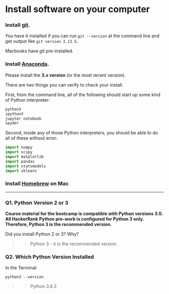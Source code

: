 # Install software on your computer


### Install [git](http://git-scm.com/).

You have it installed if you can run `git --version` at the command
line and get output like `git version 2.13.5`.

Macbooks have git pre-installed.


### Install [Anaconda](https://www.anaconda.com/products/individual#download-section).

Please install the **3.x version** (or the most recent version).

There are two things you can verify to check your install.

First, from the command line, all of the following should start up
some kind of Python interpreter:

```bash
python3
ipython3
jupyter notebook
spyder
```

Second, inside any of those Python interpreters, you should be able to
do all of these without error:

```python
import numpy
import scipy
import matplotlib
import pandas
import statsmodels
import sklearn
```

### Install [Homebrew](http://brew.sh/) on Mac 

---

### Q1. Python Version 2 or 3

**Course material for the bootcamp is compatible with Python versions 3.0. All HackerRank Python pre-work is configured for Python 3 only.  Therefore, Python 3 is the recommended version.**  

Did you install Python 2 or 3? Why?  

>> Python 3 - it is the recommended version.

### Q2. Which Python Version Installed   

In the Terminal:

`python3 --version`

>> Python 3.8.3

 



